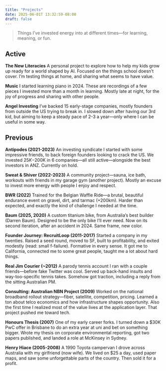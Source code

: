 ```yaml
---
title: "Projects"
date: 2025-06-01T 13:32:59-08:00
draft: false
---
```


> Things I’ve invested energy into at different times—for learning, meaning, or fun.

## Active
**The New Literacies**
A personal project to explore how to help my kids grow up ready for a world shaped by AI. Focused on the things school doesn’t cover. I’m testing things at home, and sharing what seems to have value.

**Music**
I started learning piano in 2024. These are recordings of a few pieces I invested more than a month in learning. Mostly late at night, for the joy of progress and sharing with other people.

**Angel Investing**
I’ve backed 15 early-stage companies, mostly founders from outside the US trying to break in. I slowed down after having our 3rd kid, but aiming to keep a steady pace of 2-3 a year—only where I can be useful in some way.

## Previous
**Antipodes (2021-2023)**
An investing syndicate I started with some impressive friends, to back foreign founders looking to crack the US. We invested $25K-$200K in 6 companies—all still active—alongside the best investors in ANZ. Currently on hold.

**Sweat & Shiver (2022-2023)**
A community project—sauna, ice bath, workouts with friends in my garage gym (another project). Mostly an excuse to invest more energy with people I enjoy and respect.

**BWR (2022)**
Trained for the Belgian Waffle Ride—a brutal, beautiful endurance event on gravel, dirt, and tarmac (+200km). Harder than expected, and exactly the kind of challenge I needed at the time.

**Baum (2025, 2020)**
A custom titanium bike, from Australia’s best builder (Darren Baum). Designed to be the only bike I’ll ever need. Now on its second iteration, after an accident in 2024. Same frame, new color.

**Founder Journey: RecruitLoop (2011-2017)**
Started a company in my twenties. Raised a seed round, moved to SF, built to profitability, and exited modestly (read: small f-failure). Formative in every sense. It got me to California, connected me to some great people, taught me a lot about hard things.

**Real Jim Courier (~2012)**
A parody tennis account I ran with a couple friends—before fake Twitter was cool. Served up back-hand insults and way-too-specific tennis takes. Somehow got traction, including a reply from the sitting Australian PM.

**Consulting: Australian NBN Project (2009)**
Worked on the national broadband rollout strategy—fiber, satellite, competition, pricing. Learned a ton about telco economics and how infrastructure shapes opportunity. Also the first time I realized most of the value lives at the application layer. That project pushed me toward tech.

**Honours Thesis (2007)**
One of my early career forks. I turned down a $30K PwC offer in Brisbane to do an extra year at uni and bet on something bigger. Wrote my thesis on corporate environmental reporting, got two papers published, and landed a role at McKinsey in Sydney.

**Henry Hiace (2005-2008)**
A 1990 Toyota campervan I drove across Australia with my girlfriend (now wife). We lived on $25 a day, used paper maps, and saw some unforgettable parts of the country. Then sold it for a profit.